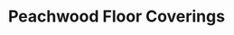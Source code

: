 ---
title: "Peachwood Floor Coverings"
url: /charlotte/peachwood-floor-coverings/
shop: Fußböden
---